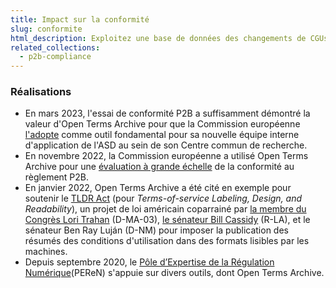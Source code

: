 ```yaml
---
title: Impact sur la conformité
slug: conformite
html_description: Exploitez une base de données des changements de CGUs pour évaluer la conformité des services en ligne avec la réglementation en vigueur
related_collections:
  - p2b-compliance
---
```


### Réalisations

- En mars 2023, l'essai de conformité P2B a suffisamment démontré la valeur d'Open Terms Archive pour que la Commission européenne [l'adopte](https://github.com/OpenTermsArchive/engine/issues/1001) comme outil fondamental pour sa nouvelle équipe interne d'application de l'ASD au sein de son Centre commun de recherche.
- En novembre 2022, la Commission européenne a utilisé Open Terms Archive pour une [évaluation à grande échelle](https://ppmi.lt/news-insights/ppmi-has-completed-early-evaluation-p2b-regulation) de la conformité au règlement P2B.
- En janvier 2022, Open Terms Archive a été cité en exemple pour soutenir le [TLDR Act](https://www.lifewire.com/the-tldr-act-could-help-you-make-sense-of-terms-of-service-agreements-5216643) (pour _Terms-of-service Labeling, Design, and Readability_), un projet de loi américain coparrainé par [la membre du Congrès Lori Trahan](https://trahan.house.gov/) (D-MA-03), [le sénateur Bill Cassidy](https://www.cassidy.senate.gov/) (R-LA), et le sénateur Ben Ray Luján (D-NM) pour imposer la publication des résumés des conditions d'utilisation dans des formats lisibles par les machines.
- Depuis septembre 2020, le [Pôle d’Expertise de la Régulation Numérique](https://www.peren.gouv.fr/en/)(PEReN) s'appuie sur divers outils, dont Open Terms Archive.
